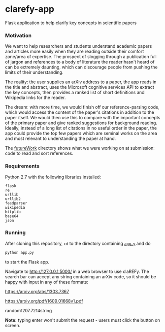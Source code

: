 # clarefy-app
Flask application to help clarify key concepts in scientific papers

### Motivation

We want to help researchers and students understand academic papers and articles more easily when they are reading outside their comfort zone/area of expertise. The prospect of slogging through a publication full of jargon and references to a body of literature the reader hasn't heard of can be extremely daunting, which can discourage people from pushing the limits of their understanding. 

The reality: the user supplies an arXiv address to a paper, the app reads in the title and abstract, uses the Microsoft cognitive services API to extract the key concepts, then provides a ranked list of short definitions and Wikipedia links for the reader.

The dream: with more time, we would finish off our reference-parsing code, which would access the content of the paper's citations in addition to the paper itself. We would then use this to compare with the important concepts of the primary paper and give ranked suggestions for background reading. Ideally, instead of a long list of citations in no useful order in the paper, the app could provide the top few papers which are seminal works on the area and most relevant to understanding the paper at hand.

The [futureWork](futureWork) directory shows what we were working on at submission: code to read and sort references.

### Requirements

Python 2.7 with the following libraries installed:
```
flask
re
urllib
urllib2
feedparser
wikipedia
httplib
base64
json
```

### Running

After cloning this repository, `cd` to the directory containing [`app.y`](app.py) and do

```bash
python app.py
```
to start the Flask app.

Navigate to http://127.0.0.1:5000/ in a web browser to use claREFy. The search bar can accept any string containing an arXiv code, so  it should be happy with input in any of these formats:

https://arxiv.org/abs/1303.7367

https://arxiv.org/pdf/1609.01668v1.pdf

random1207.7214string

**Note:** typing enter won't submit the request - users must click the button on screen.

